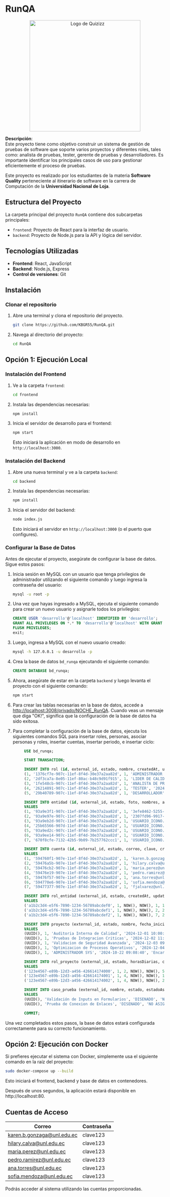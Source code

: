 
# RunQA
<div align="center">
  <img src="frontend/public/logo192.png" width="350px" alt="Logo de Quizizz" style="display: inline-block;">
</div>

**Descripción**:  
Este proyecto tiene como objetivo construir un sistema de gestión de pruebas de software que soporte varios proyectos y diferentes roles, tales como: analista de pruebas, tester, gerente de pruebas y desarrolladores. Es importante identificar los principales casos de uso para gestionar eficientemente el proceso de pruebas.

Este proyecto es realizado por los estudiantes de la materia **Software Quality** perteneciente al itinerario de software en la carrera de Computación de la **Universidad Nacional de Loja**.

## Estructura del Proyecto

La carpeta principal del proyecto `RunQA` contiene dos subcarpetas principales:

- `frontend`: Proyecto de React para la interfaz de usuario.
- `backend`: Proyecto de Node.js para la API y lógica del servidor.

## Tecnologías Utilizadas

- **Frontend**: React, JavaScript
- **Backend**: Node.js, Express
- **Control de versiones**: Git

## Instalación

### Clonar el repositorio

1. Abre una terminal y clona el repositorio del proyecto.

   ```bash
   git clone https://github.com/KBGR55/RunQA.git
   ```

2. Navega al directorio del proyecto:

   ```bash
   cd RunQA
   ```
## Opción 1: Ejecución Local
### Instalación del Frontend

1. Ve a la carpeta `frontend`:

   ```bash
   cd frontend
   ```

2. Instala las dependencias necesarias:

   ```bash
   npm install
   ```

3. Inicia el servidor de desarrollo para el frontend:

   ```bash
   npm start
   ```

   Esto iniciará la aplicación en modo de desarrollo en `http://localhost:3000`.

### Instalación del Backend

1. Abre una nueva terminal y ve a la carpeta `backend`:

   ```bash
   cd backend
   ```

2. Instala las dependencias necesarias:

   ```bash
   npm install
   ```

3. Inicia el servidor del backend:

   ```bash
   node index.js
   ```

   Esto iniciará el servidor en `http://localhost:3000` (o el puerto que configures).

### Configurar la Base de Datos

Antes de ejecutar el proyecto, asegúrate de configurar la base de datos. Sigue estos pasos:

1. Inicia sesión en MySQL con un usuario que tenga privilegios de administrador utilizando el siguiente comando y luego ingresa la contraseña del usuario:

    ```bash
    mysql -u root -p
    ```

2. Una vez que hayas ingresado a MySQL, ejecuta el siguiente comando para crear un nuevo usuario y asignarle todos los privilegios:

    ```sql
    CREATE USER 'desarrollo'@'localhost' IDENTIFIED BY 'desarrollo';
    GRANT ALL PRIVILEGES ON *.* TO 'desarrollo'@'localhost' WITH GRANT OPTION;
    FLUSH PRIVILEGES;
    exit;
    ```

3. Luego, ingresa a MySQL con el nuevo usuario creado:

    ```bash
    mysql -h 127.0.0.1 -u desarrollo -p
    ```

4. Crea la base de datos `bd_runqa` ejecutando el siguiente comando: 
    ```sql
    CREATE DATABASE bd_runqa;
    ```
5. Ahora, asegúrate de estar en la carpeta `backend` y luego levanta el proyecto con el siguiente comando:

    ```bash
    npm start
    ```

6. Para crear las tablas necesarias en la base de datos, accede a [http://localhost:3008/privado/NOCHE_RunQA](http://localhost:3008/privado/NOCHE_RunQA). Cuando veas un mensaje que diga "OK!", significa que la configuración de la base de datos ha sido exitosa.

7. Para completar la configuración de la base de datos, ejecuta los siguientes comandos SQL para insertar roles, personas, asociar personas y roles, insertar cuentas, insertar periodo, e insertar ciclo:

    ```sql
         USE bd_runqa;

         START TRANSACTION;

         INSERT INTO rol (id, external_id, estado, nombre, createdAt, updatedAt) VALUES      
         (1, '1376cf7e-907c-11ef-8f4d-30e37a2aa82d', 1, 'ADMINISTRADOR SYS', '2024-10-19 05:30:36', '2024-10-19 05:30:36'),
         (2, '2df3ca7a-8e05-11ef-80ac-b48c9d91f915', 1, 'LIDER DE CALIDAD', '2024-10-19 05:30:36', '2024-10-19 05:30:36'),
         (3, '1fe548cb-907c-11ef-8f4d-30e37a2aa82d', 1, 'ANALISTA DE PRUEBAS', '2024-10-19 05:30:36', '2024-10-19 05:30:36'),
         (4, '26214891-907c-11ef-8f4d-30e37a2aa82d', 1, 'TESTER', '2024-10-19 05:30:36', '2024-10-19 05:30:36'),
         (5, '29b40789-907c-11ef-8f4d-30e37a2aa82d', 1, 'DESARROLLADOR', '2024-10-19 05:30:36', '2024-10-19 05:30:36');

         INSERT INTO entidad (id, external_id, estado, foto, nombres, apellidos, fecha_nacimiento, telefono, createdAt, updatedAt) 
         VALUES 
         (1, '93a9e3f1-907c-11ef-8f4d-30e37a2aa82d', 1, '3efe8462-5255-4839-b694-c269ca4475b3.jpeg', 'KAREN BRIGITH', 'GONZAGA RIVAS', '2003-12-05 00:00:00', '0980715353', '2024-10-22 08:50:19', '2024-10-22 08:50:19'),
         (2, '93a9e97e-907c-11ef-8f4d-30e37a2aa82d', 1, '2307fd96-9917-4da1-a666-90d0711162c3.jpeg', 'HILARY MADELEY', 'CALVA CAMACHO', '1995-08-15 00:00:00', '0987654321', '2024-10-22 08:50:19', '2024-10-22 08:50:19'),
         (3, '93a9eb2d-907c-11ef-8f4d-30e37a2aa82d', 1, 'USUARIO_ICONO.png', 'MARIA ELENA', 'PEREZ MARTINEZ', '1998-03-22 00:00:00', '0980123456', '2024-10-22 08:50:19', '2024-10-22 08:50:19'),
         (4, '25b65566-907d-11ef-8f4d-30e37a2aa82d', 1, 'USUARIO_ICONO.png', 'PEDRO ANTONIO', 'RAMIREZ VARGAS', '1987-07-30 00:00:00', '0998765432', '2024-10-22 08:50:19', '2024-10-22 08:50:19'),
         (5, '93a9ed2c-907c-11ef-8f4d-30e37a2aa82d', 1, 'USUARIO_ICONO.png', 'ANA MARIA', 'TORRES QUINTERO', '2000-11-10 00:00:00', '0976543210', '2024-10-22 08:50:19', '2024-10-22 08:50:19'),
         (6, '93a9ee14-907c-11ef-8f4d-30e37a2aa82d', 1, 'USUARIO_ICONO.png', 'SOFIA ALEJANDRA', 'MENDOZA PEREZ', '2003-12-05 00:00:00', '0980735353', '2024-10-22 08:50:19', '2024-10-22 08:50:19'),
         (7, '670f8cfe-7132-42b5-9b09-7b257762ccc1', 1, 'USUARIO_ICONO.png', 'FRANCISCO JAVIER', 'ALVAREZ PINEDA', '1979-01-15 00:00:00', '09971789', '2024-12-06 13:09:05', '2024-12-06 13:29:31');

         INSERT INTO cuenta (id, external_id, estado, correo, clave, createdAt, updatedAt, id_entidad) 
         VALUES 
         (1, '594760f1-907e-11ef-8f4d-30e37a2aa82d', 1, 'karen.b.gonzaga@unl.edu.ec', '$2a$08$vcbwdzAoBjH027Yt6B9PwO3G65afLhrMfejne1EJ7uoPGuLslHLC6', '2024-10-22 09:03:00', '2024-10-22 09:03:00', 1),
         (2, '59476a5b-907e-11ef-8f4d-30e37a2aa82d', 1, 'hilary.calva@unl.edu.ec', '$2a$08$vcbwdzAoBjH027Yt6B9PwO3G65afLhrMfejne1EJ7uoPGuLslHLC6', '2024-10-22 09:03:00', '2024-10-22 09:03:00', 2),
         (3, '59476cb2-907e-11ef-8f4d-30e37a2aa82d', 1, 'maria.perez@unl.edu.ec', '$2a$08$vcbwdzAoBjH027Yt6B9PwO3G65afLhrMfejne1EJ7uoPGuLslHLC6', '2024-10-22 09:03:00', '2024-10-22 09:03:00', 3),
         (4, '59476e19-907e-11ef-8f4d-30e37a2aa82d', 1, 'pedro.ramirez@unl.edu.ec', '$2a$08$vcbwdzAoBjH027Yt6B9PwO3G65afLhrMfejne1EJ7uoPGuLslHLC6', '2024-10-22 09:03:00', '2024-10-22 09:03:00', 4),
         (5, '59476f57-907e-11ef-8f4d-30e37a2aa82d', 1, 'ana.torres@unl.edu.ec', '$2a$08$vcbwdzAoBjH027Yt6B9PwO3G65afLhrMfejne1EJ7uoPGuLslHLC6', '2024-10-22 09:03:00', '2024-10-22 09:03:00', 5),
         (6, '594770e6-907e-11ef-8f4d-30e37a2aa82d', 1, 'sofia.mendoza@unl.edu.ec', '$2a$08$vcbwdzAoBjH027Yt6B9PwO3G65afLhrMfejne1EJ7uoPGuLslHLC6', '2024-10-22 09:03:00', '2024-10-22 09:03:00', 6),
         (7, '59477377-907e-11ef-8f4d-30e37a2aa82d', 1, 'fjalvarez@unl.edu.ec', '$2a$08$vcbwdzAoBjH027Yt6B9PwO3G65afLhrMfejne1EJ7uoPGuLslHLC6', '2024-12-06 09:03:00', '2024-12-06 09:03:00', 7);

         INSERT INTO rol_entidad (external_id, estado, createdAt, updatedAt, id_entidad, id_rol)
         VALUES 
         ('a1b2c3d4-e5f6-7890-1234-56789abcdef0', 1, NOW(), NOW(), 1, 1),
         ('a1b2c3d4-e5f6-7890-1234-56789abcdef1', 1, NOW(), NOW(), 2, 2),
         ('a1b2c3d4-e5f6-7890-1234-56789abcdef2', 1, NOW(), NOW(), 7, 2);

         INSERT INTO proyecto (external_id, estado, nombre, fecha_inicio, descripcion, createdAt, updatedAt)
         VALUES
         (UUID(), 1, 'Auditoria Interna de Calidad', '2024-12-01 10:00:00', 'Realizacion de auditorias internas para evaluar la calidad del sistema.', NOW(), NOW()),
         (UUID(), 1, 'Pruebas de Integracion Criticas', '2024-12-02 11:00:00', 'Ejecucion de pruebas de integracion en modulos criticos.', NOW(), NOW()),
         (UUID(), 1, 'Validacion de Seguridad Avanzada', '2024-12-03 09:00:00', 'Revision de medidas de seguridad en aplicaciones web.', NOW(), NOW()),
         (UUID(), 1, 'Optimizacion de Procesos Operativos', '2024-12-04 15:00:00', 'Mejora de procesos operativos en el sistema.', NOW(), NOW()),
         (UUID(), 1, 'ADMINISTRADOR SYS', '2024-10-22 09:08:40', 'Encargado de gestionar el sistema', NOW(), NOW());

         INSERT INTO rol_proyecto (external_id, estado, horasDiarias, createdAt, updatedAt, id_proyecto, id_rol_entidad)
         VALUES
         ('123e4567-e89b-12d3-a456-426614174000', 1, 2, NOW(), NOW(), 5, 1),
         ('123e4567-e89b-12d3-a456-426614174001', 1, 4, NOW(), NOW(), 1, 1),
         ('123e4567-e89b-12d3-a456-426614174002', 1, 4, NOW(), NOW(), 2, 2);

         INSERT INTO caso_prueba (external_id, nombre, estado, estadoAsignacion, descripcion, precondiciones, datos_entrada, pasos, resultado_esperado, clasificacion, tipo_prueba, fecha_disenio, fecha_ejecucion_prueba, createdAt, updatedAt, id_proyecto)
         VALUES
         (UUID(), 'Validación de Inputs en Formularios', 'DISENADO', 'NO ASIGNADO', 'Verificacion de datos de entrada en formularios.', 'El formulario debe estar activo.', 'Entrada de datos validos.', 'Paso 1: Abrir formulario.\nPaso 2: Ingresar datos.', 'El sistema valida los datos correctamente.', 'MEDIA', 'FUNCIONAL', NOW(), NULL, NOW(), NOW(), 1),
         (UUID(), 'Prueba de Conexion de Enlaces', 'DISENADO', 'NO ASIGNADO', 'Validacion de enlaces en el sistema.', 'Sistema operativo configurado.', 'Enlace a servidores configurados.', 'Paso 1: Configurar red.\nPaso 2: Ejecutar enlace.', 'El sistema establece conexión correctamente.', 'ALTA', 'INTEGRACION', NOW(), NULL, NOW(), NOW(), 2);

         COMMIT;


   ```

Una vez completados estos pasos, la base de datos estará configurada correctamente para su correcto funcionamiento.

## Opción 2: Ejecución con Docker
Si prefieres ejecutar el sistema con Docker, simplemente usa el siguiente comando en la raíz del proyecto:
 
  ```bash
  sudo docker-compose up --build
  ```
Esto iniciará el frontend, backend y base de datos en contenedores.

Después de unos segundos, la aplicación estará disponible en http://localhost:80.

## Cuentas de Acceso

| Correo                     | Contraseña |
|----------------------------|------------|
| karen.b.gonzaga@unl.edu.ec | clave123   |
| hilary.calva@unl.edu.ec    | clave123   |
| maria.perez@unl.edu.ec     | clave123   |
| pedro.ramirez@unl.edu.ec   | clave123   |
| ana.torres@unl.edu.ec      | clave123   |
| sofia.mendoza@unl.edu.ec   | clave123   |

Podrás acceder al sistema utilizando las cuentas proporcionadas.